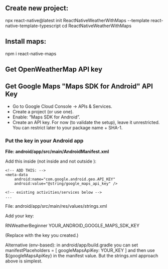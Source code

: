 ## Create new project:

npx react-native@latest init ReactNativeWeatherWithMaps --template react-native-template-typescript
cd ReactNativeWeatherWithMaps


## Install maps:
npm i react-native-maps

## Get OpenWeatherMap API key


## Get Google Maps "Maps SDK for Android" API Key
* Go to Google Cloud Console → APIs & Services.
* Create a project (or use one).
* Enable: “Maps SDK for Android”.
* Create an API key. For now (to validate the setup), leave it unrestricted. You can restrict later to your package name + SHA-1.


### Put the key in your Android app

**File: android/app/src/main/AndroidManifest.xml**

Add this inside <application> (not inside <activity> and not outside <application>):

<application
    android:name=".MainApplication"
    android:label="@string/app_name"
    android:icon="@mipmap/ic_launcher"
    android:roundIcon="@mipmap/ic_launcher_round"
    android:allowBackup="false"
    android:theme="@style/AppTheme">

    <!-- ADD THIS: -->
    <meta-data
        android:name="com.google.android.geo.API_KEY"
        android:value="@string/google_maps_api_key" />

    <!-- existing activities/services below -->
    ...
</application>


File: android/app/src/main/res/values/strings.xml

Add your key:

<resources>
    <string name="app_name">RNWeatherBeginner</string>
    <string name="google_maps_api_key">YOUR_ANDROID_GOOGLE_MAPS_SDK_KEY</string>
</resources>


(Replace with the key you created.)

Alternative (env-based): in android/app/build.gradle you can set
manifestPlaceholders = [ googleMapsApiKey: YOUR_KEY ]
and then use ${googleMapsApiKey} in the manifest value. But the strings.xml approach above is simplest.
